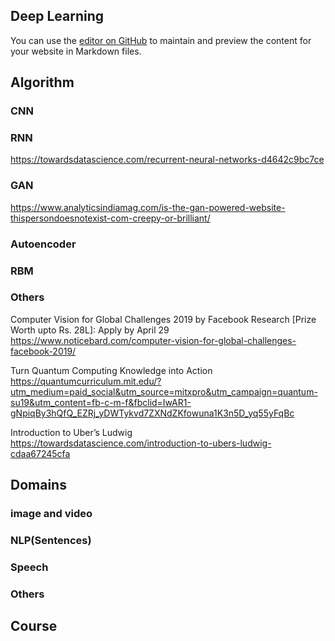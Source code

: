 ## Deep Learning

You can use the [editor on GitHub](https://github.com/Dvijesh88/dvijesh88.github.io/edit/master/index.md) to maintain and preview the content for your website in Markdown files.


## Algorithm  


### CNN  

### RNN  

https://towardsdatascience.com/recurrent-neural-networks-d4642c9bc7ce

### GAN  

https://www.analyticsindiamag.com/is-the-gan-powered-website-thispersondoesnotexist-com-creepy-or-brilliant/

### Autoencoder  

### RBM  

### Others  

Computer Vision for Global Challenges 2019 by Facebook Research [Prize Worth upto Rs. 28L]: Apply by April 29  
  https://www.noticebard.com/computer-vision-for-global-challenges-facebook-2019/
  
Turn Quantum Computing Knowledge into Action  
  https://quantumcurriculum.mit.edu/?utm_medium=paid_social&utm_source=mitxpro&utm_campaign=quantum-su19&utm_content=fb-c-m-f&fbclid=IwAR1-gNpiqBy3hQfQ_EZRj_yDWTykvd7ZXNdZKfowuna1K3n5D_yq55yFqBc
  
Introduction to Uber’s Ludwig  
  https://towardsdatascience.com/introduction-to-ubers-ludwig-cdaa67245cfa
## Domains  

### image and video  

### NLP(Sentences)  

### Speech  

### Others  

## Course
